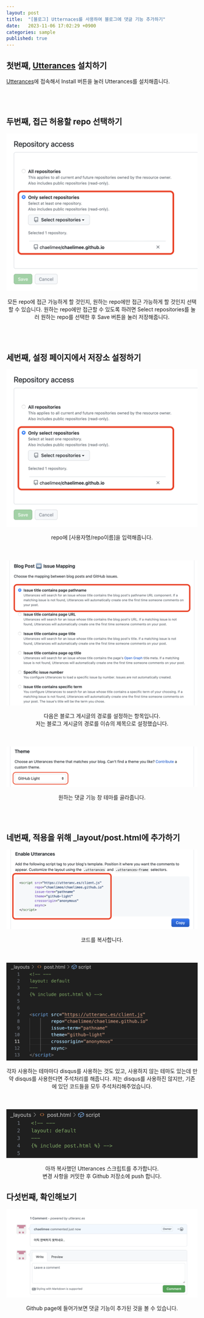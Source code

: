 ```yaml
---
layout: post
title:  "[블로그] Utternaces를 사용하여 블로그에 댓글 기능 추가하기"
date:   2023-11-06 17:02:29 +0900
categories: sample
published: true
---
```


## 첫번째, [Utterances](https://utteranc.es) 설치하기
[Utterances](https://utterances)에 접속해서 Install 버튼을 눌러 Utterances를 설치해줍니다.
<br/><br/><br/><br/>

## 두번째, 접근 허용할 repo 선택하기

<img src="/images/utterances repo.png">
<br/>
<p align= "center">모든 repo에 접근 가능하게 할 것인지, 원하는 repo에만 접근 가능하게 할 것인지 선택할 수 있습니다. 원하는 repo에만 접근할 수 있도록 하려면 Select repositories를 눌러 원하는 repo를 선택한 후 Save 버튼을 눌러 저장해줍니다.
<br/><br/><br/><br/>

## 세번째, 설정 페이지에서 저장소 설정하기
<img src="/images/utterances 1.png">
<br/>
<p align= "center">repo에 [사용자명/repo이름]을 입력해줍니다.
<br/><br/><br/><br/>

<img src="/images/utterances 2.png">
<br/>
<p align= "center">다음은 블로그 게시글의 경로를 설정하는 항목입니다.<br/>
저는 블로그 게시글의 경로를 이슈의 제목으로 설정했습니다.
<br/><br/><br/><br/>

<img src="/images/theme.png">
<p align= "center"> 원하는 댓글 기능 창 테마를 골라줍니다.
<br/><br/><br/><br/>

## 네번째, 적용을 위해 _layout/post.html에 추가하기
<img src="/images/code.png">
<br/>
<p align= "center"> 코드를 복사합니다.
<br/><br/><br/><br/>

<img src="/images/ju.png">
<br/>
<p align= "center"> 각자 사용하는 테마마다 disqus를 사용하는 것도 있고, 사용하지 않는 테마도 있는데 만약 disqus를 사용한다면 주석처리를 해줍니다. 저는 disqus를 사용하진 않지만, 기존에 있던 코드들을 모두 주석처리해주었습니다.
<br/><br/><br/><br/>

<img src="/images/add code.png">
<br/>
<p align= "center">아까 복사했던 Utterances 스크립트를 추가합니다.<br/>
변경 사항을 커밋한 후 Github 저장소에 push 합니다.

## 다섯번째, 확인해보기
<img src="/images/comment.png">
<br/>
<p align= "center">Github page에 들어가보면 댓글 기능이 추가된 것을 볼 수 있습니다.



